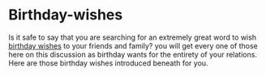 # Birthday-wishes
Is it safe to say that you are searching for an extremely great word to wish <a href="https://zitoc.com/birthday-wishes">birthday wishes</a> to your friends and family? you will get every one of those here on this discussion as birthday wants for the entirety of your relations. Here are those birthday wishes introduced beneath for you.
